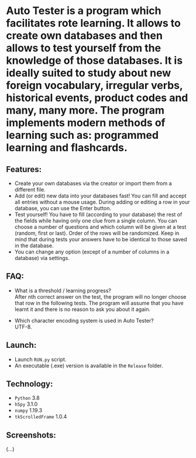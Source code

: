# Auto Tester is a program which facilitates rote learning. It allows to create own databases and then allows to test yourself from the knowledge of those databases. It is ideally suited to study about new foreign vocabulary, irregular verbs, historical events, product codes and many, many more. The program implements modern methods of learning such as: programmed learning and flashcards.

## Features:
* Create your own databases via the creator or import them from a different file. 
* Add (or edit) new data into your databases fast! You can fill and accept all entries without a mouse usage. During adding or editing a row in your database, you can use the Enter button. 
* Test yourself! You have to fill (according to your database) the rest of the fields while having only one clue from a single column. You can choose a number of questions and which column will be given at a test (random, first or last). Order of the rows will be randomized. Keep in mind that during tests your answers have to be identical to those saved in the database.
* You can change any option (except of a number of columns in a database) via settings.

## FAQ:    
* What is a threshold / learning progress?  
After nth correct answer on the test, the program will no longer choose that row in the following tests. The program will assume that you have learnt it and there is no reason to ask you about it again. 

* Which character encoding system is used in Auto Tester?  
UTF-8.

## Launch: 
* Launch ```RUN.py``` script.  
* An executable (.exe) version is available in the ```Release``` folder.  

## Technology:  
* ```Python``` 3.8
* ```h5py``` 3.1.0
* ```numpy``` 1.19.3
* ```tkScrolledFrame``` 1.0.4

## Screenshots:
(...)  

